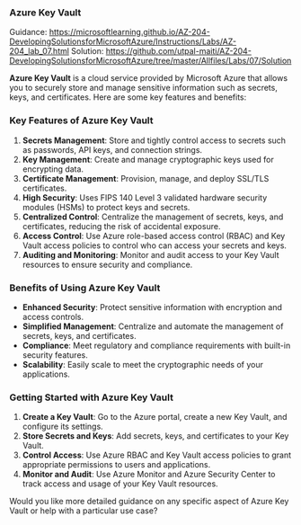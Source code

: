 ### Azure Key Vault


Guidance:
https://microsoftlearning.github.io/AZ-204-DevelopingSolutionsforMicrosoftAzure/Instructions/Labs/AZ-204_lab_07.html
Solution:
https://github.com/utpal-maiti/AZ-204-DevelopingSolutionsforMicrosoftAzure/tree/master/Allfiles/Labs/07/Solution


  **Azure Key Vault** is a cloud service provided by Microsoft Azure that allows you to securely store and manage sensitive information such as secrets, keys, and certificates. Here are some key features and benefits:

### Key Features of Azure Key Vault

1. **Secrets Management**: Store and tightly control access to secrets such as passwords, API keys, and connection strings.
2. **Key Management**: Create and manage cryptographic keys used for encrypting data.
3. **Certificate Management**: Provision, manage, and deploy SSL/TLS certificates.
4. **High Security**: Uses FIPS 140 Level 3 validated hardware security modules (HSMs) to protect keys and secrets.
5. **Centralized Control**: Centralize the management of secrets, keys, and certificates, reducing the risk of accidental exposure.
6. **Access Control**: Use Azure role-based access control (RBAC) and Key Vault access policies to control who can access your secrets and keys.
7. **Auditing and Monitoring**: Monitor and audit access to your Key Vault resources to ensure security and compliance.

### Benefits of Using Azure Key Vault

- **Enhanced Security**: Protect sensitive information with encryption and access controls.
- **Simplified Management**: Centralize and automate the management of secrets, keys, and certificates.
- **Compliance**: Meet regulatory and compliance requirements with built-in security features.
- **Scalability**: Easily scale to meet the cryptographic needs of your applications.

### Getting Started with Azure Key Vault

1. **Create a Key Vault**: Go to the Azure portal, create a new Key Vault, and configure its settings.
2. **Store Secrets and Keys**: Add secrets, keys, and certificates to your Key Vault.
3. **Control Access**: Use Azure RBAC and Key Vault access policies to grant appropriate permissions to users and applications.
4. **Monitor and Audit**: Use Azure Monitor and Azure Security Center to track access and usage of your Key Vault resources.

Would you like more detailed guidance on any specific aspect of Azure Key Vault or help with a particular use case?
